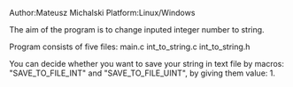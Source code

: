 Author:Mateusz Michalski
Platform:Linux/Windows

The aim of the program is to change inputed integer number to string. 

Program consists of five files:
main.c
int_to_string.c
int_to_string.h

You can decide whether you want to save your string in text file by macros: "SAVE_TO_FILE_INT" and "SAVE_TO_FILE_UINT", by giving them value: 1.



